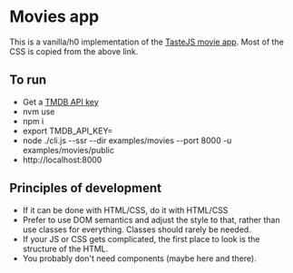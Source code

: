 # Movies app

This is a vanilla/h0 implementation of the [TasteJS movie app](https://github.com/tastejs/next-movies).
Most of the CSS is copied from the above link.

## To run
- Get a [TMDB API key](https://developers.themoviedb.org/3/getting-started)
- nvm use
- npm i
- export TMDB_API_KEY=<your key>
- node ./cli.js --ssr --dir examples/movies --port 8000 -u examples/movies/public
- http://localhost:8000

## Principles of development
- If it can be done with HTML/CSS, do it with HTML/CSS
- Prefer to use DOM semantics and adjust the style to that, rather than use classes for everything. Classes should rarely be needed.
- If your JS or CSS gets complicated, the first place to look is the structure of the HTML.
- You probably don't need components (maybe here and there).